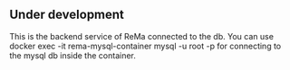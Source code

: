 ## Under development

This is the backend service of ReMa connected to the db. You can use
docker exec -it rema-mysql-container mysql -u root -p
for connecting to the mysql db inside the container.
